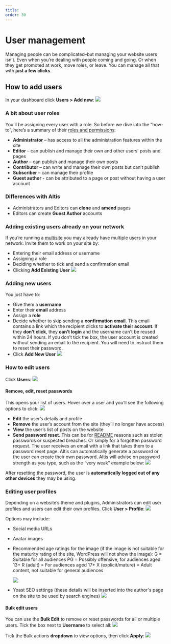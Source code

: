 ```yaml
---
title:
order: 30
---
```


# User management

Managing people can be complicated–but managing your website users isn’t. Even when you’re dealing with people coming and going. Or when they get promoted at work, move roles, or leave. You can manage all that with **just a few clicks**. 

## How to add users

In your dashboard click **Users > Add new**:
![](../assets/user-management-image5.png)

### A bit about user roles

You’ll be assigning every user with a role. So before we dive into the “how-to”, here’s a summary of their [roles and permissions](roles-and-permissions.md):

- **Administrator** – has access to all the administration features within the site
- **Editor** – can publish and manage their own and other users’ posts and pages
- **Author** – can publish and manage their own posts
- **Contributor** – can write and manage their own posts but can’t publish
- **Subscriber** – can manage their profile
- **Guest author** - can be attributed to a page or post without having a user account

### Differences with Altis 
- Administrators and Editors can **clone** and **amend** pages
- Editors can create **Guest Author** accounts

### Adding existing users already on your network

If you’re running a [multisite](../administration/multisite.md) you may already have multiple users in your network. Invite them to work on your site by:

- Entering their email address or username
- Assigning a role
- Deciding whether to tick and send a confirmation email
- Clicking **Add Existing User**
	![](../assets/user-management-image11.png)

### Adding new users

You just have to:

- Give them a **username**
- Enter their **email** address 
- Assign a **role**
- Decide whether to skip sending a **confirmation email**. This email contains a link which the recipient clicks to **activate their account**. If they **don’t click**, they **can’t login** and the username can’t be reused within 24 hours. If you don’t tick the box, the user account is created without sending an email to the recipient. You will need to instruct them to reset their password.
- Click **Add New User**
![](../assets/user-management-image7.png)

### How to edit users 

Click **Users**:
![](../assets/user-management-image8.png)

#### Remove, edit, reset passwords

This opens your list of users. Hover over a user and you’ll see the following options to click:
![](../assets/user-management-image2.png)
- **Edit** the user’s details and profile
- **Remove** the user’s account from the site (they’ll no longer have access)
- **View** the user’s list of posts on the website
- **Send password reset**. This can be for [README](../security/README.md) reasons such as stolen passwords or suspected breaches. Or simply for a forgotten password request. The user receives an email with a link that takes them to a password reset page. Altis can automatically generate a password or the user can create their own password. Altis will advise on password strength as you type, such as the “very weak” example below:
![](../assets/user-management-image6.png)

After resetting the password, the user is **automatically logged out of any other devices** they may be using.

### Editing user profiles

Depending on a website’s theme and plugins, Administrators can edit user profiles and users can edit their own profiles. Click **User > Profile**:
![](../assets/user-management-image10.png)

Options may include:

- Social media URLs
- Avatar images
- Recommended age ratings for the image (if the image is not suitable for the maturity rating of the site, WordPress will not show the image):
    G = Suitable for all audiences
    PG = Possibly offensive, for audiences aged 13+
    R (adult) = For audiences aged 17+
    X (explicit/mature) = Adult content, not suitable for general audiences

    ![](https://lh3.googleusercontent.com/LDjCuZqObg5hgtqD8VFH9Dl0HEA4zsU6QmKm-C07WwtcYeJtxoK1rm12vwg0QSCex5_unrquzCzU94nQB19sxPrToI6nmuKriTpFCaNqXA06oOP_63EOvrl9_MpliypqJASwHShNr0592WrjP4RJBpmEDHo9tbpdgTVnocLVm6HqNUVGgHdHbAs5)
- Yoast SEO settings (these details will be inserted into the author's page on the site to be used by search engines)
![](../assets/user-management-image4.png)

#### Bulk edit users

You can use the **Bulk Edit** to remove or reset passwords for all or multiple users. Tick the box next to **Username** to select all:
![](../assets/user-management-image3.png)

Tick the Bulk actions **dropdown** to view options, then click **Apply**:
![](../assets/user-management-image9.png)

